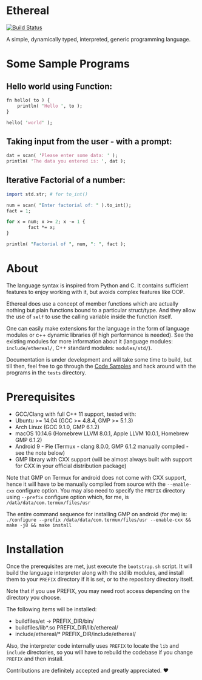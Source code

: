 # Ethereal

[![Build Status](https://api.cirrus-ci.com/github/Electrux/Ethereal.svg?branch=master)](https://cirrus-ci.com/github/Electrux/Ethereal)

A simple, dynamically typed, interpreted, generic programming language.

# Some Sample Programs

## Hello world using Function:
```perl
fn hello( to ) {
	println( 'Hello ', to );
}

hello( 'world' );
```

## Taking input from the user - with a prompt:
```perl
dat = scan( 'Please enter some data: ' );
println( 'The data you entered is: ', dat );
```

## Iterative Factorial of a number:
```perl
import std.str; # for to_int()

num = scan( "Enter factorial of: " ).to_int();
fact = 1;

for x = num; x >= 2; x -= 1 {
        fact *= x;
}

println( "Factorial of ", num, ": ", fact );
```

# About

The language syntax is inspired from Python and C. It contains sufficient features to enjoy working with it, but avoids complex features like OOP.

Ethereal does use a concept of member functions which are actually nothing but plain functions bound to a particular struct/type. And they allow the use of `self` to use the calling variable inside the function itself.

One can easily make extensions for the language in the form of language modules or c++ dynamic libraries (if high performance is needed). See the existing modules for more information about it (language modules: `include/ethereal/`, C++ standard modules: `modules/std/`).

Documentation is under development and will take some time to build, but till then, feel free to go through the [Code Samples](https://github.com/Electrux/Ethereal/blob/master/Samples.md) and hack around with the programs in the `tests` directory.

# Prerequisites

*  GCC/Clang with full C++ 11 support, tested with:
  *  Ubuntu >= 14.04 (GCC >= 4.8.4, GMP >= 5.1.3)
  *  Arch Linux (GCC 9.1.0, GMP 6.1.2)
  *  macOS 10.14.6 (Homebrew LLVM 8.0.1, Apple LLVM 10.0.1, Homebrew GMP 6.1.2)
  *  Android 9 - Pie (Termux - clang 8.0.0, GMP 6.1.2 manually compiled - see the note below)
*  GMP library with CXX support (will be almost always built with support for CXX in your official distribution package)

Note that GMP on Termux for android does not come with CXX support, hence it will have to be manually compiled from source with the `--enable-cxx` configure option. You may also need to specify the `PREFIX` directory using `--prefix` configure option which, for me, is `/data/data/com.termux/files/usr`

The entire command sequence for installing GMP on android (for me) is: `./configure --prefix /data/data/com.termux/files/usr --enable-cxx && make -j8 && make install`

# Installation

Once the prerequisites are met, just execute the `bootstrap.sh` script. It will build the language interpreter along with the stdlib modules, and install them to your `PREFIX` directory if it is set, or to the repository directory itself.

Note that if you use PREFIX, you may need root access depending on the directory you choose.

The following items will be installed:

*  buildfiles/et -> PREFIX_DIR/bin/
*  buildfiles/lib*.so PREFIX_DIR/lib/ethereal/
*  include/ethereal/*  PREFIX_DIR/include/ethereal/

Also, the interpreter code internally uses `PREFIX` to locate the `lib` and `include` directories, so you will have to rebuild the codebase if you change `PREFIX` and then install.

Contributions are definitely accepted and greatly appreciated. ❤️